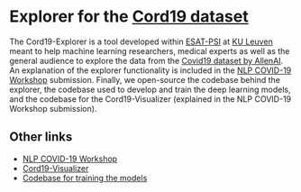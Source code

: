 # Explorer for the [Cord19 dataset](https://www.kaggle.com/allen-institute-for-ai/CORD-19-research-challenge)

The Cord19-Explorer is a tool developed within [ESAT-PSI](https://www.esat.kuleuven.be/psi) at [KU Leuven](https://www.kuleuven.be/kuleuven/) meant to help machine learning researchers, medical experts as well as the general audience to explore the data from the [Covid19 dataset by AllenAI](https://www.kaggle.com/allen-institute-for-ai/CORD-19-research-challenge). An explanation of the explorer functionality is included in the [NLP COVID-19 Workshop](https://www.nlpcovid19workshop.org/) submission. Finally, we open-source the codebase behind the explorer, the codebase used to develop and train the deep learning models, and the codebase for the Cord19-Visualizer (explained in the NLP COVID-19 Workshop submission).

## Other links

- [NLP COVID-19 Workshop](https://openreview.net/group?id=aclweb.org/ACL/2020/Workshop/NLP-COVID)
- [Cord19-Visualizer](https://github.com/dusangrujicic/cord19-visualizer)
- [Codebase for training the models](https://github.com/gorjanradevski/macchina/tree/gorjan)